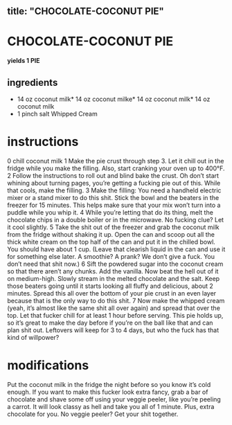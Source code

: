 
	
title: "CHOCOLATE-COCONUT PIE"
---
# CHOCOLATE-COCONUT PIE
#### yields 1 PIE
## ingredients
* 14 oz coconut milk* 14 oz coconut milke* 14 oz coconut milk* 14 oz coconut milk
* 1 pinch salt
Whipped Cream

# instructions
0 chill coconut milk
1 Make the pie crust through step 3. Let it chill out in the fridge while you make the filling. Also, start cranking your oven up to 400°F.
2 Follow the instructions to roll out and blind bake the crust. Oh don’t start whining about turning pages, you’re getting a fucking pie out of this. While that cools, make the filling.
3 Make the filling: You need a handheld electric mixer or a stand mixer to do this shit. Stick the bowl and the beaters in the freezer for 15 minutes. This helps make sure that your mix won’t turn into a puddle while you whip it.
4 While you’re letting that do its thing, melt the chocolate chips in a double boiler or in the microwave. No fucking clue? Let it cool slightly.
5 Take the shit out of the freezer and grab the coconut milk from the fridge without shaking it up. Open the can and scoop out all the thick white cream on the top half of the can and put it in the chilled bowl. You should have about 1 cup. (Leave that clearish liquid in the can and use it for something else later. A smoothie? A prank? We don’t give a fuck. You don’t need that shit now.)
6 Sift the powdered sugar into the coconut cream so that there aren’t any chunks. Add the vanilla. Now beat the hell out of it on medium-high. Slowly stream in the melted chocolate and the salt. Keep those beaters going until it starts looking all fluffy and delicious, about 2 minutes. Spread this all over the bottom of your pie crust in an even layer because that is the only way to do this shit.
7 Now make the whipped cream (yeah, it’s almost like the same shit all over again) and spread that over the top. Let that fucker chill for at least 1 hour before serving. This pie holds up, so it’s great to make the day before if you’re on the ball like that and can plan shit out. Leftovers will keep for 3 to 4 days, but who the fuck has that kind of willpower?

# modifications

Put the coconut milk in the fridge the night before so you know it’s cold enough.
If you want to make this fucker look extra fancy, grab a bar of chocolate and shave some off using your veggie peeler, like you’re peeling a carrot. It will look classy as hell and take you all of 1 minute. Plus, extra chocolate for you. No veggie peeler? Get your shit together.
	

